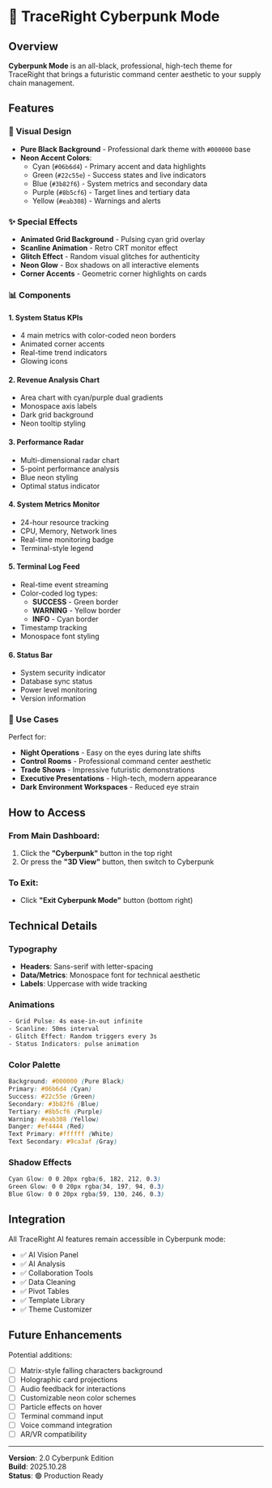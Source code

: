 # 🌃 TraceRight Cyberpunk Mode

## Overview

**Cyberpunk Mode** is an all-black, professional, high-tech theme for TraceRight that brings a futuristic command center aesthetic to your supply chain management.

## Features

### 🎨 Visual Design
- **Pure Black Background** - Professional dark theme with `#000000` base
- **Neon Accent Colors**:
  - Cyan (`#06b6d4`) - Primary accent and data highlights
  - Green (`#22c55e`) - Success states and live indicators
  - Blue (`#3b82f6`) - System metrics and secondary data
  - Purple (`#8b5cf6`) - Target lines and tertiary data
  - Yellow (`#eab308`) - Warnings and alerts

### ✨ Special Effects
- **Animated Grid Background** - Pulsing cyan grid overlay
- **Scanline Animation** - Retro CRT monitor effect
- **Glitch Effect** - Random visual glitches for authenticity
- **Neon Glow** - Box shadows on all interactive elements
- **Corner Accents** - Geometric corner highlights on cards

### 📊 Components

#### 1. **System Status KPIs**
- 4 main metrics with color-coded neon borders
- Animated corner accents
- Real-time trend indicators
- Glowing icons

#### 2. **Revenue Analysis Chart**
- Area chart with cyan/purple dual gradients
- Monospace axis labels
- Dark grid background
- Neon tooltip styling

#### 3. **Performance Radar**
- Multi-dimensional radar chart
- 5-point performance analysis
- Blue neon styling
- Optimal status indicator

#### 4. **System Metrics Monitor**
- 24-hour resource tracking
- CPU, Memory, Network lines
- Real-time monitoring badge
- Terminal-style legend

#### 5. **Terminal Log Feed**
- Real-time event streaming
- Color-coded log types:
  - **SUCCESS** - Green border
  - **WARNING** - Yellow border  
  - **INFO** - Cyan border
- Timestamp tracking
- Monospace font styling

#### 6. **Status Bar**
- System security indicator
- Database sync status
- Power level monitoring
- Version information

### 🎯 Use Cases

Perfect for:
- **Night Operations** - Easy on the eyes during late shifts
- **Control Rooms** - Professional command center aesthetic
- **Trade Shows** - Impressive futuristic demonstrations
- **Executive Presentations** - High-tech, modern appearance
- **Dark Environment Workspaces** - Reduced eye strain

## How to Access

### From Main Dashboard:
1. Click the **"Cyberpunk"** button in the top right
2. Or press the **"3D View"** button, then switch to Cyberpunk

### To Exit:
- Click **"Exit Cyberpunk Mode"** button (bottom right)

## Technical Details

### Typography
- **Headers**: Sans-serif with letter-spacing
- **Data/Metrics**: Monospace font for technical aesthetic
- **Labels**: Uppercase with wide tracking

### Animations
```css
- Grid Pulse: 4s ease-in-out infinite
- Scanline: 50ms interval
- Glitch Effect: Random triggers every 3s
- Status Indicators: pulse animation
```

### Color Palette
```css
Background: #000000 (Pure Black)
Primary: #06b6d4 (Cyan)
Success: #22c55e (Green)
Secondary: #3b82f6 (Blue)
Tertiary: #8b5cf6 (Purple)
Warning: #eab308 (Yellow)
Danger: #ef4444 (Red)
Text Primary: #ffffff (White)
Text Secondary: #9ca3af (Gray)
```

### Shadow Effects
```css
Cyan Glow: 0 0 20px rgba(6, 182, 212, 0.3)
Green Glow: 0 0 20px rgba(34, 197, 94, 0.3)
Blue Glow: 0 0 20px rgba(59, 130, 246, 0.3)
```

## Integration

All TraceRight AI features remain accessible in Cyberpunk mode:
- ✅ AI Vision Panel
- ✅ AI Analysis
- ✅ Collaboration Tools
- ✅ Data Cleaning
- ✅ Pivot Tables
- ✅ Template Library
- ✅ Theme Customizer

## Future Enhancements

Potential additions:
- [ ] Matrix-style falling characters background
- [ ] Holographic card projections
- [ ] Audio feedback for interactions
- [ ] Customizable neon color schemes
- [ ] Particle effects on hover
- [ ] Terminal command input
- [ ] Voice command integration
- [ ] AR/VR compatibility

---

**Version**: 2.0 Cyberpunk Edition  
**Build**: 2025.10.28  
**Status**: 🟢 Production Ready
